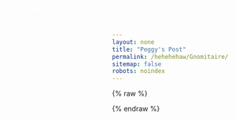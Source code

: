 ```yaml
---
layout: none
title: "Peggy's Post"
permalink: /hehehehaw/Gnomitaire/
sitemap: false
robots: noindex
---
```


<link rel="stylesheet" href="/assets/css/unity-game.css">

<canvas id="unity-canvas"></canvas>
<div id="bar"><div id="fill"></div></div>
<noscript style="color:#fff;position:fixed;left:10px;top:10px;z-index:9999">
  Please enable JavaScript to play the game.
</noscript>

{% raw %}
<script src="/assets/js/unity-utils.js"></script>
<!-- Unity loader from CDN (original build) -->
<script src="https://cdn.zihaofu245.me/Gnomitaire/Build/gnomiweb1.loader.js"></script>
<script>
  (function(){
    const canvas = document.getElementById('unity-canvas');
    const fill = document.getElementById('fill');
    const buildUrl = 'https://cdn.zihaofu245.me/Gnomitaire/Build';
    const config = {
      dataUrl:      `${buildUrl}/gnomiweb1.data`,
      frameworkUrl: `${buildUrl}/gnomiweb1.framework.js`,
      codeUrl:      `${buildUrl}/gnomiweb1.wasm`,
      // streamingAssetsUrl: 'https://cdn.zihaofu245.me/build/StreamingAssets', // if used
      companyName: 'protzz',
      productName: "Chark",
      productVersion: '1.0'
    };
    function onProgress(p){
      if (fill) fill.style.width = (p * 100).toFixed(0) + '%';
    }
    function boot(){
      UnityPage.startUnity({ canvas, config, onProgress }).then(instance => {
        if (instance && fill && fill.parentElement) fill.parentElement.style.display = 'none';
      });
    }
    if (document.readyState === 'complete' || document.readyState === 'interactive') {
      setTimeout(boot, 0);
    } else {
      document.addEventListener('DOMContentLoaded', boot);
    }
  })();
</script>
{% endraw %}